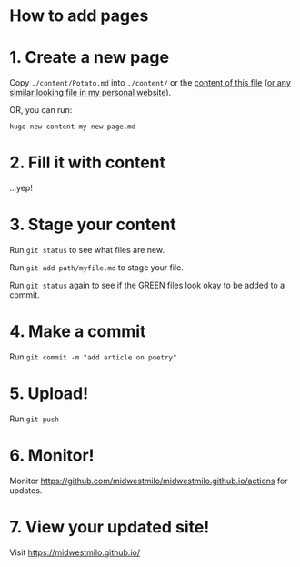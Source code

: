 # How to add pages

# 1. Create a new page

Copy `./content/Potato.md` into `./content/` or the [content of this file](https://raw.githubusercontent.com/meltingscales/meltingscales.github.io/refs/heads/main/content/posts/2020-08-25-flight-to-hawaii.md) ([or any similar looking file in my personal website](https://github.com/meltingscales/meltingscales.github.io/blob/main/content/posts/)).

OR, you can run:

    hugo new content my-new-page.md

# 2. Fill it with content

...yep!

# 3. Stage your content

Run `git status` to see what files are new.

Run `git add path/myfile.md` to stage your file.

Run `git status` again to see if the GREEN files look okay to be added to a commit.

# 4. Make a commit

Run `git commit -m "add article on poetry"`

# 5. Upload!

Run `git push`

# 6. Monitor!

Monitor <https://github.com/midwestmilo/midwestmilo.github.io/actions> for updates.

# 7. View your updated site!

Visit <https://midwestmilo.github.io/>